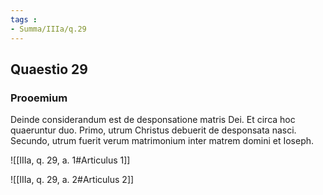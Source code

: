 ```yaml
---
tags : 
- Summa/IIIa/q.29
---
```


## Quaestio 29

### Prooemium

Deinde considerandum est de desponsatione matris Dei. Et circa hoc quaeruntur duo. Primo, utrum Christus debuerit de desponsata nasci. Secundo, utrum fuerit verum matrimonium inter matrem domini et Ioseph.

![[IIIa, q. 29, a. 1#Articulus 1]]

![[IIIa, q. 29, a. 2#Articulus 2]]

